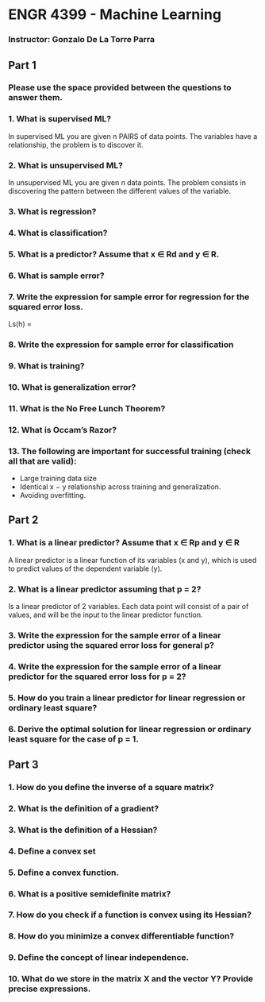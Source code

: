 # ENGR 4399 - Machine Learning
### Instructor: Gonzalo De La Torre Parra

## Part 1

### Please use the space provided between the questions to answer them.

### 1. What is supervised ML?

In supervised ML you are given n PAIRS of data points. The variables have a relationship, the problem is to discover it.

### 2. What is unsupervised ML?

In unsupervised ML you are given n data points. The problem consists in discovering the pattern between the different values of the variable.

### 3. What is regression?



### 4. What is classification?



### 5. What is a predictor? Assume that x ∈ Rd and y ∈ R.



### 6. What is sample error?



### 7. Write the expression for sample error for regression for the squared error loss.


Ls(h) =


### 8. Write the expression for sample error for classification



### 9. What is training?



### 10. What is generalization error?



### 11. What is the No Free Lunch Theorem?



### 12. What is Occam’s Razor?



### 13. The following are important for successful training (check all that are valid):

- Large training data size
- Identical x − y relationship across training and generalization.
- Avoiding overfitting.

## Part 2

### 1. What is a linear predictor? Assume that x ∈ Rp and y ∈ R

A linear predictor is a linear function of its variables (x and y), which is used to predict values of the dependent variable (y).

### 2. What is a linear predictor assuming that p = 2?

Is a linear predictor of 2 variables. Each data point will consist of a pair of values, and will be the input to the linear predictor function.

### 3. Write the expression for the sample error of a linear predictor using the squared error loss for general p?



### 4. Write the expression for the sample error of a linear predictor for the squared error loss for p = 2?



### 5. How do you train a linear predictor for linear regression or ordinary least square?



### 6. Derive the optimal solution for linear regression or ordinary least square for the case of p = 1.



## Part 3

### 1. How do you define the inverse of a square matrix?



### 2. What is the definition of a gradient?



### 3. What is the definition of a Hessian?



### 4. Define a convex set



### 5. Define a convex function.



### 6. What is a positive semidefinite matrix?



### 7. How do you check if a function is convex using its Hessian?



### 8. How do you minimize a convex differentiable function?



### 9. Define the concept of linear independence.



### 10. What do we store in the matrix X and the vector Y? Provide precise expressions.


